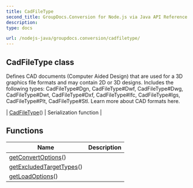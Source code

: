 ```yaml
---
title: CadFileType
second_title: GroupDocs.Conversion for Node.js via Java API Reference
description: 
type: docs

url: /nodejs-java/groupdocs.conversion/cadfiletype/
---
```


## CadFileType class

 Defines CAD documents (Computer Aided Design) that are used for a 3D graphics file formats and may contain 2D or 3D designs.
 Includes the following types:
  CadFileType#Dgn,
  CadFileType#Dwf,
  CadFileType#Dwg,
  CadFileType#Dwt,
  CadFileType#Dxf,
  CadFileType#Ifc,
  CadFileType#Igs,
  CadFileType#Plt,
  CadFileType#Stl.
 Learn more about CAD formats here.
 
| [CadFileType](cadfiletype)() | Serialization function |

## Functions

| Name | Description |
| --- | --- |
| [getConvertOptions](getconvertoptions)() |  |
| [getExcludedTargetTypes](getexcludedtargettypes)() |  |
| [getLoadOptions](getloadoptions)() |  |
